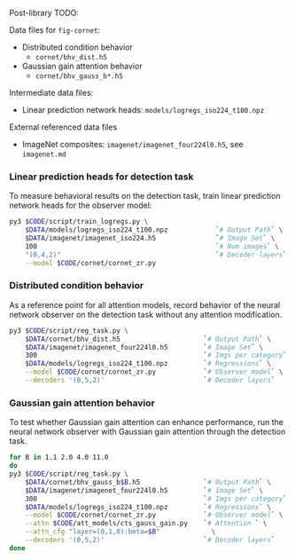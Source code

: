 
Post-library TODO:



Data files for `fig-cornet`:
- Distributed condition behavior
    - `cornet/bhv_dist.h5`
- Gaussian gain attention behavior
    - `cornet/bhv_gauss_b*.h5`

Intermediate data files:
- Linear prediction network heads: `models/logregs_iso224_t100.npz`

External referenced data files
- ImageNet composites: `imagenet/imagenet_four224l0.h5`, see `imagenet.md`


### Linear prediction heads for detection task

To measure behavioral results on the detection task, train linear prediction network heads for the observer model:

```bash
py3 $CODE/script/train_logregs.py \
    $DATA/models/logregs_iso224_t100.npz            `# Output Path` \
    $DATA/imagenet/imagenet_iso224.h5               `# Image Set` \
    100                                             `# Num images` \
    "(0,4,2)"                                       `# Decoder layers` \
    --model $CODE/cornet/cornet_zr.py
```


### Distributed condition behavior

As a reference point for all attention models, record behavior of the neural network observer on the detection task without any attention modification.

```bash
py3 $CODE/script/reg_task.py \
    $DATA/cornet/bhv_dist.h5                     `# Output Path` \
    $DATA/imagenet/imagenet_four224l0.h5         `# Image Set` \
    300                                          `# Imgs per category` \
    $DATA/models/logregs_iso224_t100.npz         `# Regressions` \
    --model $CODE/cornet/cornet_zr.py            `# Observer model` \
    --decoders '(0,5,2)'                         `# Decoder layers`
```

### Gaussian gain attention behavior

To test whether Gaussian gain attention can enhance performance, run the neural network observer with Gaussian gain attention through the detection task.

```bash
for B in 1.1 2.0 4.0 11.0
do 
py3 $CODE/script/reg_task.py \
    $DATA/cornet/bhv_gauss_b$B.h5                `# Output Path` \
    $DATA/imagenet/imagenet_four224l0.h5         `# Image Set` \
    300                                          `# Imgs per category` \
    $DATA/models/logregs_iso224_t100.npz         `# Regressions` \
    --model $CODE/cornet/cornet_zr.py            `# Observer model` \
    --attn $CODE/att_models/cts_gauss_gain.py    `# Attention ` \
    --attn_cfg "layer=(0,1,0):beta=$B"             \
    --decoders '(0,5,2)'                         `# Decoder layers` 
done
```
